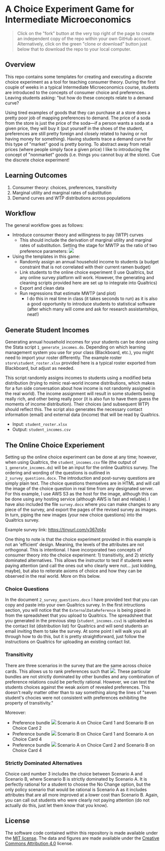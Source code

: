 # A Choice Experiment Game for Intermediate Microeconomics

> Click on the "fork" button at the very top right of the page to create an independent copy of the repo within your own GitHub account. Alternatively, click on the green "clone or download" button just below that to download the repo to your local computer.

## Overview

This repo contains some templates for creating and executing a discrete choice experiment as a tool for teaching consumer theory. During the first couple of weeks in a typical Intermediate Microeconomics course, students are introduced to the concepts of consumer choice and preferences. Leaving students asking: "but how do these concepts relate to a demand curve? 

Using tired examples of goods that they can purchase at a store does a pretty poor job of mapping preferences to demand. The price of a soda from the store is just the price of the soda—if a person wants a soda at a given price, they will buy it (put yourself in the shoes of the student, preferences are still pretty foreign and closely related to having or not having money for something). Having students trace a demand curve for this type of "market" good is pretty boring. To abstract away from retail prices (where people simply face a given price) I like to introducing the concept of "nonmarket" goods (i.e. things you cannot buy at the store). Cue the discrete choice experiment! 

## Learning Outcomes

1. Consumer theory: choices, preferences, transitivity
2. Marginal utility and marginal rates of substitution
4. Demand curves and WTP distributions across populations

## Workflow

The general workflow goes as follows: 

- Introduce consumer theory and willingness to pay (WTP) curves
  - This should include the derivation of marginal utility and marginal rates of substitution. Setting the stage for MWTP as the ratio of two preference parameters: <img src="https://latex.codecogs.com/gif.latex?MU_{x}/MU_{\$}" /> 
- Using the templates in this game: 
  - Randomly assign an annual household income to students (a budget constraint that is not correlated with their current ramen budget)
  - Link students to the online choice experiment (I use Qualtrics, but any online survey platform will work. However, the generating and cleaning scripts provided here are set up to integrate into Qualtrics)
  - Export and clean data
  - Run regressions that estimate MWTP (and plot)
    - I do this in real time in class (it takes seconds to run) as it is also a good opportunity to introduce students to statistical software (after which many will come and ask for research assistantships, neat!) 

## Generate Student Incomes 

Generating annual household incomes for your students can be done using the Stata script `1_generate_incomes.do`. Depending on which learning management system you use for your class (Blackboard, etc.), you might need to import your roster differently. The example roster `store\student_roster.xlsx` provided here is a typical roster exported from Blackboard, but adjust as needed. 

This script randomly assigns incomes to students using a modified beta distribution (trying to mimic real-world income distributions, which makes for a fun side conversation about how income is not randomly assigned in the real world). The income assignment will result in some students being really rich, and other being really poor (it is also fun to have them guess the moments of income distribution). Their choices (and subsequent WTP) should reflect this. The script also generates the necessary contact information (email) and external data (income) that will be read by Qualtrics. 

- Input: `student_roster.xlsx`
- Output: `student_incomes.csv`

## The Online Choice Experiement

Setting up the online choice experiment can be done at any time; however, when using Qualtrics, the `student_incomes.csv` file (the output of `1_generate_incomes.do`) will be an input for the online Qualtrics survey. The ordering and wording of the questions is outlined in `2_survey_questions.docx`. The introduction and post-survey questions are simply plain text. The choice questions themselves are in HTML and will call the image of the choice question in real time from any designated server. For this example, I use AWS S3 as the host for the image, although this can be done using any hosting service (although AWS is fast and reliable). I have also included the file `survey.docx` where you can make changes to any piece of the survey, and export the pages of the revised survey as images. In turn, piping the new images (your new choice questions) into the Qualtrics survey. 

Example survey link: https://tinyurl.com/y367ot4v

One thing to note is that the choice experiment provided in this example is not an 'efficient' design. Meaning, the levels of the attributes are not orthogonal. This is intentional. I have incorporated two concepts of consumer theory into the choice experiment: 1) transitivity, and 2) strictly dominated alternatives. This allows the instructor to test if students were paying attention (and call the ones out who clearly were not... just kidding, maybe), but also to reiterate axioms of choice and how they can be observed in the real world. More on this below. 

### Choice Questions

In the document `2_survey_questions.docx` I have provided text that you can copy and paste into your own Qualtrics survey. In the first intructions section, you will notice that the `ExternalDataReference` is being piped in from the spreadsheet that you upload to Qualtrics. The spreadsheet that you generated in the previous step (`student_incomes.csv`) is uploaded as the contact list (distribution list) for Qualtrics and will send students an email inviting them to take the survey. At some point I will walk you all through how to do this, but it is pretty straightforward, just follow the instructions on Qualtrics for uploading an existing contact list.

### Transitivity

There are three scenarios in the survey that are the same across choice cards. This allows us to rank preferences such that <img src="https://latex.codecogs.com/gif.latex?A\succsim%20B\succsim%20C" />. These particular bundles are not strictly dominated by other bundles and any combination of preference relations could be perfectly rational. However, we can test the students choices against the weak axiom of revealed preferences. This doesn't really matter other than to say something along the lines of "seven student's chocies were not consistent with preferences exhibiting the property of transitivity."

Moreover: 

  - Preference bundle <img src="https://latex.codecogs.com/gif.latex?A="/> Scenario A on Choice Card 1 and Scenario B on Choice Card 2
  - Preference bundle <img src="https://latex.codecogs.com/gif.latex?B="/> Scenario B on Choice Card 1 and Scenario A on Choice Card 4
  - Preference bundle <img src="https://latex.codecogs.com/gif.latex?C="/> Scenario A on Choice Card 2 and Scenario B on Choice Card 4

 ### Strictly Dominated Alternatives

Choice card number 3 includes the choice between Scenario A and Scenario B, where Scenario B is strictly dominated by Scenario A. It is perfectly rational for a student to choose the No Change option, but the only policy scenario that would be rational is Scenario A as it includes attributes that are all more improved at a lower cost than Scenario B. Again, you can call out students who were clearly not paying attention (do not actually do this, just let them know that you know). 

## License

The software code contained within this repository is made available under the [MIT license](http://opensource.org/licenses/mit-license.php). The data and figures are made available under the [Creative Commons Attribution 4.0](https://creativecommons.org/licenses/by/4.0/) license.
